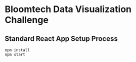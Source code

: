 # Bloomtech Data Visualization Challenge

## Standard React App Setup Process

    npm install
    npm start
